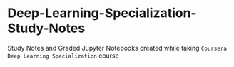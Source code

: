 # Deep-Learning-Specialization-Study-Notes

Study Notes and Graded Jupyter Notebooks created while taking `Coursera Deep Learning Specialization` course
